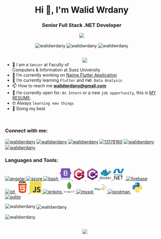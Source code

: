 <!--
**walidwrdany/walidwrdany** is a ✨ _special_ ✨ repository because its `README.md` (this file) appears on your GitHub profile.

Here are some ideas to get you started:

- 🔭 I’m currently working on ...
- 🌱 I’m currently learning ...
- 👯 I’m looking to collaborate on ...
- 🤔 I’m looking for help with ...
- 💬 Ask me about ...
- 📫 How to reach me: ...
- 😄 Pronouns: ...
- ⚡ Fun fact: ...
-->

<!-- https://github.com/sabreen-h -->
<!-- https://github.com/ManarShahin48 -->
<!-- https://github.com/7oSkaaa -->

<!-- <h1 align="center">
    Hi 👋, I'm Walid Wrdany
    <img src="https://media.giphy.com/media/hvRJCLFzcasrR4ia7z/giphy.gif" width="35">
</h1>

Update README.md

<p align="center">
    <a href="https://github.com/DenverCoder1/readme-typing-svg">
        <img
            src="https://readme-typing-svg.herokuapp.com?font=Time+New+Roman&color=%23C8BE25&size=25&center=true&vCenter=true&width=500&height=100&lines=Competitive+Programmer;ACPC+2021+Finalist;Expert+on+Codeforces;Division+2+on+Codechef+(3+Stars);5+Kyu+on+Atcoder;Always+learning+new+things">
    </a>
</p>
 -->

<h1 align="center">Hi 👋, I'm Walid Wrdany</h1>
<h3 align="center">Senior Full Stack .NET Developer</h3>
<p align="center">
    <a href="https://github.com/DenverCoder1/readme-typing-svg">
        <img
            src="https://readme-typing-svg.herokuapp.com?font=Time+New+Roman&color=%23C8BE25&size=25&center=true&vCenter=true&width=500&height=100&lines=Competitive+Programmer;ACPC+2021+Finalist;Expert+on+Codeforces;Division+2+on+Codechef+(3+Stars);5+Kyu+on+Atcoder;Always+learning+new+things">
    </a>
</p>


<p align="center"> <img src="https://komarev.com/ghpvc/?username=walidwrdany&label=Profile%20views&color=0e75b6&style=flat" alt="walidwrdany" />
		   <img src="https://badges.pufler.dev/repos/walidwrdany" alt="walidwrdany" />
		   <img src="https://img.shields.io/github/followers/walidwrdany?label=Followers" alt="walidwrdany" />
</p>
<br>
<img align="right" src="https://user-images.githubusercontent.com/63050133/156676671-d5b2e362-97d4-4404-9447-dd71ddfea82f.gif" width = 250px/>

- :school: I am a `Senior` at Faculty of Computers & Information at Suez University
- 🔭 I’m currently working on [Najme Flutter Application](https://github.com/AbdoMosa99/Najme-Flutter-Mobile-App/)
- 🌱 I’m currently learning `Flutter` and `FWD Data Analysis`
- 📫 How to reach me **walidwrdany@gmail.com**
- :thinking: I’m currently open for: `An Intern` or a new `job opportunity`, this is [MY RESUME](https://drive.google.com/file/d/17ITrBTOFRONhpnxFAa60745vQvIBwarP/view?usp=sharing).
- :nerd_face: Always `learning new things`
- 🐼 Doing my best 

<br>

<!-- ============================================================= -->



<h3 align="left">Connect with me:</h3>
<p align="left">
<a href="https://codepen.io/walidwrdany" target="blank"><img align="center" src="https://raw.githubusercontent.com/rahuldkjain/github-profile-readme-generator/master/src/images/icons/Social/codepen.svg" alt="walidwrdany" height="30" width="40" /></a>
<a href="https://twitter.com/walidwrdany" target="blank"><img align="center" src="https://raw.githubusercontent.com/rahuldkjain/github-profile-readme-generator/master/src/images/icons/Social/twitter.svg" alt="walidwrdany" height="30" width="40" /></a>
<a href="https://linkedin.com/in/walidwrdany" target="blank"><img align="center" src="https://raw.githubusercontent.com/rahuldkjain/github-profile-readme-generator/master/src/images/icons/Social/linked-in-alt.svg" alt="walidwrdany" height="30" width="40" /></a>
<a href="https://stackoverflow.com/users/13178160" target="blank"><img align="center" src="https://raw.githubusercontent.com/rahuldkjain/github-profile-readme-generator/master/src/images/icons/Social/stack-overflow.svg" alt="13178160" height="30" width="40" /></a>
<a href="https://www.hackerrank.com/walidwrdany" target="blank"><img align="center" src="https://raw.githubusercontent.com/rahuldkjain/github-profile-readme-generator/master/src/images/icons/Social/hackerrank.svg" alt="walidwrdany" height="30" width="40" /></a>
<a href="https://www.leetcode.com/walidwrdany" target="blank"><img align="center" src="https://raw.githubusercontent.com/rahuldkjain/github-profile-readme-generator/master/src/images/icons/Social/leet-code.svg" alt="walidwrdany" height="30" width="40" /></a>
</p>

<h3 align="left">Languages and Tools:</h3>
<p align="left"> <a href="https://angular.io" target="_blank" rel="noreferrer"> <img src="https://angular.io/assets/images/logos/angular/angular.svg" alt="angular" width="40" height="40"/> </a> <a href="https://azure.microsoft.com/en-in/" target="_blank" rel="noreferrer"> <img src="https://www.vectorlogo.zone/logos/microsoft_azure/microsoft_azure-icon.svg" alt="azure" width="40" height="40"/> </a> <a href="https://www.gnu.org/software/bash/" target="_blank" rel="noreferrer"> <img src="https://www.vectorlogo.zone/logos/gnu_bash/gnu_bash-icon.svg" alt="bash" width="40" height="40"/> </a> <a href="https://getbootstrap.com" target="_blank" rel="noreferrer"> <img src="https://raw.githubusercontent.com/devicons/devicon/master/icons/bootstrap/bootstrap-plain-wordmark.svg" alt="bootstrap" width="40" height="40"/> </a> <a href="https://www.w3schools.com/cpp/" target="_blank" rel="noreferrer"> <img src="https://raw.githubusercontent.com/devicons/devicon/master/icons/cplusplus/cplusplus-original.svg" alt="cplusplus" width="40" height="40"/> </a> <a href="https://www.w3schools.com/cs/" target="_blank" rel="noreferrer"> <img src="https://raw.githubusercontent.com/devicons/devicon/master/icons/csharp/csharp-original.svg" alt="csharp" width="40" height="40"/> </a> <a href="https://www.docker.com/" target="_blank" rel="noreferrer"> <img src="https://raw.githubusercontent.com/devicons/devicon/master/icons/docker/docker-original-wordmark.svg" alt="docker" width="40" height="40"/> </a> <a href="https://dotnet.microsoft.com/" target="_blank" rel="noreferrer"> <img src="https://raw.githubusercontent.com/devicons/devicon/master/icons/dot-net/dot-net-original-wordmark.svg" alt="dotnet" width="40" height="40"/> </a> <a href="https://firebase.google.com/" target="_blank" rel="noreferrer"> <img src="https://www.vectorlogo.zone/logos/firebase/firebase-icon.svg" alt="firebase" width="40" height="40"/> </a> <a href="https://git-scm.com/" target="_blank" rel="noreferrer"> <img src="https://www.vectorlogo.zone/logos/git-scm/git-scm-icon.svg" alt="git" width="40" height="40"/> </a> <a href="https://www.w3.org/html/" target="_blank" rel="noreferrer"> <img src="https://raw.githubusercontent.com/devicons/devicon/master/icons/html5/html5-original-wordmark.svg" alt="html5" width="40" height="40"/> </a> <a href="https://developer.mozilla.org/en-US/docs/Web/JavaScript" target="_blank" rel="noreferrer"> <img src="https://raw.githubusercontent.com/devicons/devicon/master/icons/javascript/javascript-original.svg" alt="javascript" width="40" height="40"/> </a> <a href="https://www.jenkins.io" target="_blank" rel="noreferrer"> <img src="https://www.vectorlogo.zone/logos/jenkins/jenkins-icon.svg" alt="jenkins" width="40" height="40"/> </a> <a href="https://www.mongodb.com/" target="_blank" rel="noreferrer"> <img src="https://raw.githubusercontent.com/devicons/devicon/master/icons/mongodb/mongodb-original-wordmark.svg" alt="mongodb" width="40" height="40"/> </a> <a href="https://www.microsoft.com/en-us/sql-server" target="_blank" rel="noreferrer"> <img src="https://www.svgrepo.com/show/303229/microsoft-sql-server-logo.svg" alt="mssql" width="40" height="40"/> </a> <a href="https://www.mysql.com/" target="_blank" rel="noreferrer"> <img src="https://raw.githubusercontent.com/devicons/devicon/master/icons/mysql/mysql-original-wordmark.svg" alt="mysql" width="40" height="40"/> </a> <a href="https://postman.com" target="_blank" rel="noreferrer"> <img src="https://www.vectorlogo.zone/logos/getpostman/getpostman-icon.svg" alt="postman" width="40" height="40"/> </a> <a href="https://www.python.org" target="_blank" rel="noreferrer"> <img src="https://raw.githubusercontent.com/devicons/devicon/master/icons/python/python-original.svg" alt="python" width="40" height="40"/> </a> <a href="https://www.sqlite.org/" target="_blank" rel="noreferrer"> <img src="https://www.vectorlogo.zone/logos/sqlite/sqlite-icon.svg" alt="sqlite" width="40" height="40"/> </a> </p>

<p><img align="left" src="https://github-readme-stats.vercel.app/api/top-langs?username=walidwrdany&show_icons=true&locale=en&layout=compact" alt="walidwrdany" /></p>

<p>&nbsp;<img align="center" src="https://github-readme-stats.vercel.app/api?username=walidwrdany&show_icons=true&locale=en" alt="walidwrdany" /></p>

<p><img align="center" src="https://github-readme-streak-stats.herokuapp.com/?user=walidwrdany&" alt="walidwrdany" /></p>



<br>
<img align="right"
    src="https://user-images.githubusercontent.com/63050133/156676671-d5b2e362-97d4-4404-9447-dd71ddfea82f.gif"
    width=250px />